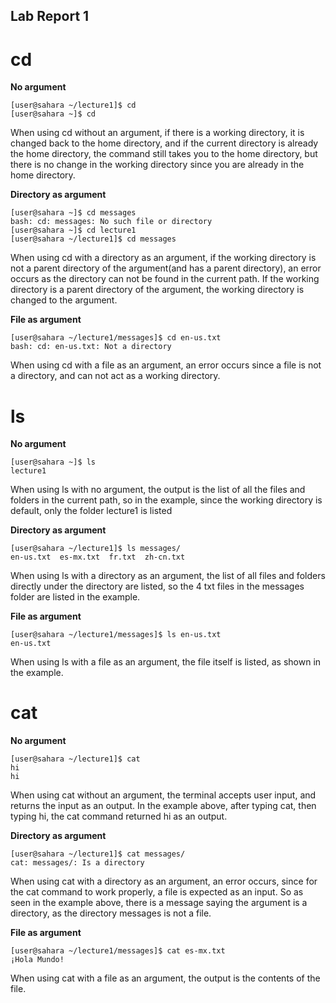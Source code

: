 ## Lab Report 1

# cd

**No argument**
```
[user@sahara ~/lecture1]$ cd
[user@sahara ~]$ cd
```
When using cd without an argument, if there is a working directory, it is changed back to the home directory, and if the current directory is already the home directory, the command still takes you to the home directory, but there is no change in the working directory since you are already in the home directory.

**Directory as argument**
```
[user@sahara ~]$ cd messages
bash: cd: messages: No such file or directory
[user@sahara ~]$ cd lecture1
[user@sahara ~/lecture1]$ cd messages
```
When using cd with a directory as an argument, if the working directory is not a parent directory of the argument(and has a parent directory), 
an error occurs as the directory can not be found in the current path. If the working directory is a parent directory of the argument, the working directory is changed to the argument.

**File as argument**
```
[user@sahara ~/lecture1/messages]$ cd en-us.txt 
bash: cd: en-us.txt: Not a directory
```
When using cd with a file as an argument, an error occurs since a file is not a directory, and can not act as a working directory.

# ls

**No argument**
```
[user@sahara ~]$ ls
lecture1
```
When using ls with no argument, the output is the list of all the files and folders in the current path, so in the example, since the working directory is default, only the folder lecture1 is listed

**Directory as argument**
```
[user@sahara ~/lecture1]$ ls messages/
en-us.txt  es-mx.txt  fr.txt  zh-cn.txt
```
When using ls with a directory as an argument, the list of all files and folders directly under the directory are listed, so the 4 txt files in the messages folder are listed in the example.

**File as argument**
```
[user@sahara ~/lecture1/messages]$ ls en-us.txt 
en-us.txt
```
When using ls with a file as an argument, the file itself is listed, as shown in the example.

# cat

**No argument**
```
[user@sahara ~/lecture1]$ cat
hi
hi
```
When using cat without an argument, the terminal accepts user input, and returns the input as an output. In the example above, after typing cat, then typing hi, the cat command returned hi as an output.

**Directory as argument**
```
[user@sahara ~/lecture1]$ cat messages/
cat: messages/: Is a directory
```
When using cat with a directory as an argument, an error occurs, since for the cat command to work properly, a file is expected as an input. So as seen in the example above, there is a message saying the argument is a directory, as the directory messages is not a file. 

**File as argument**
```
[user@sahara ~/lecture1/messages]$ cat es-mx.txt 
¡Hola Mundo!
```
When using cat with a file as an argument, the output is the contents of the file.
